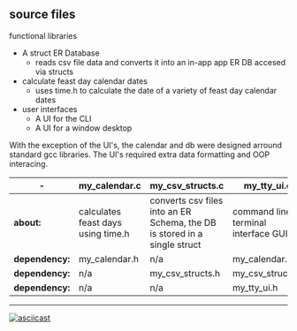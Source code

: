 ## source files

functional libraries

* A struct ER Database
	* reads csv file data and converts it into an in-app app ER DB accesed via structs
* calculate feast day calendar dates
	* uses time.h to calculate the date of a variety of feast day calendar dates
* user interfaces
	* A UI for the CLI
	* A UI for a window desktop

With the exception of the UI's, the calendar and db were designed arround standard gcc libraries. The UI's required extra data formatting and OOP interacing.

| - | my_calendar.c | my_csv_structs.c | my_tty_ui.c | my_gtk3_api.c |
| - | --- | --- | --- | --- |
| __about:__ | calculates feast days using time.h | converts csv files into an ER Schema, the DB is stored in a single struct| command line terminal interface GUI | Gtk3 desktop window application GUI|
| __dependency:__ | my_calendar.h | n/a | my_calendar.h | my_calendar.h |
| __dependency:__ | n/a | my_csv_structs.h | my_csv_structs.h | my_csv_structs.h |
| __dependency:__ | n/a | n/a | my_tty_ui.h | my_gtk3_api.h |

---

[![asciicast](https://asciinema.org/a/266585.svg)](https://asciinema.org/a/266585)
